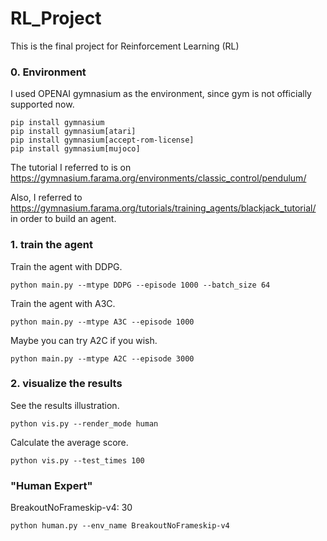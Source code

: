 # RL_Project
This is the final project for Reinforcement Learning (RL)
### 0. Environment
I used OPENAI gymnasium as the environment, since gym is not officially supported now.

~~~
pip install gymnasium
pip install gymnasium[atari]
pip install gymnasium[accept-rom-license]
pip install gymnasium[mujoco]
~~~

The tutorial I referred to is on https://gymnasium.farama.org/environments/classic_control/pendulum/

Also, I referred to https://gymnasium.farama.org/tutorials/training_agents/blackjack_tutorial/ in order to build an agent.

### 1. train the agent

Train the agent with DDPG.
~~~
python main.py --mtype DDPG --episode 1000 --batch_size 64
~~~

Train the agent with A3C.

~~~
python main.py --mtype A3C --episode 1000
~~~

Maybe you can try A2C if you wish.

~~~
python main.py --mtype A2C --episode 3000
~~~

### 2. visualize the results
See the results illustration.
~~~
python vis.py --render_mode human
~~~

Calculate the average score.

~~~
python vis.py --test_times 100
~~~

### "Human Expert"
BreakoutNoFrameskip-v4: 30
~~~
python human.py --env_name BreakoutNoFrameskip-v4
~~~